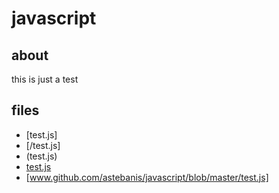 javascript
==========

## about

this is just a test

## files

* [test.js]
* [/test.js]
* (test.js)
* [test.js](https://github.com/astebanis/javascript/blob/master/test.js)
* [www.github.com/astebanis/javascript/blob/master/test.js]

